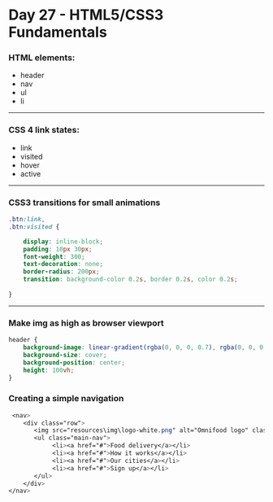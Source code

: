 # Day 27 - HTML5/CSS3 Fundamentals

### HTML elements:

- header
- nav
- ul
- li
---
### CSS 4 link states:

- link
- visited
- hover
- active
---
### CSS3 transitions for small animations

```css
.btn:link,
.btn:visited {

    display: inline-block;
    padding: 10px 30px;
    font-weight: 300;
    text-decoration: none;
    border-radius: 200px;
    transition: background-color 0.2s, border 0.2s, color 0.2s;          /* A transition to make elements look seamless */
    
}
```
---
### Make img as high as browser viewport

```css
header {
    background-image: linear-gradient(rgba(0, 0, 0, 0.7), rgba(0, 0, 0, 0.7)), url(img/hero.jpg);         /* Linear-gradient() is used to change the gradient colors of an img  */                                                                                            
    background-size: cover;
    background-position: center;
    height: 100vh;
}
```

### Creating a simple navigation

```css
 <nav>
    <div class="row">
       <img src="resources\img\logo-white.png" alt="Omnifood logo" class="logo">
       <ul class="main-nav">
            <li><a href="#">Food delivery</a></li>
            <li><a href="#">How it works</a></li>
            <li><a href="#">Our cities</a></li>
            <li><a href="#">Sign up</a></li>
       </ul>
    </div>
</nav>

```

